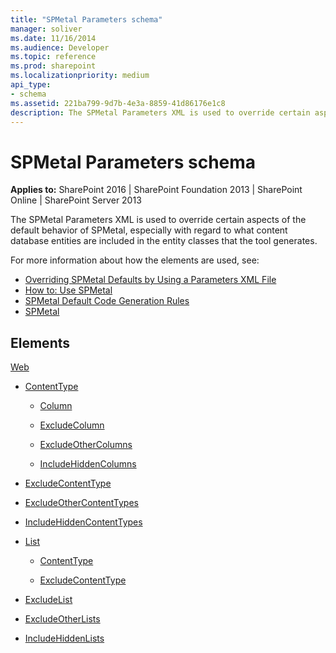 ```yaml
---
title: "SPMetal Parameters schema"
manager: soliver
ms.date: 11/16/2014
ms.audience: Developer
ms.topic: reference
ms.prod: sharepoint
ms.localizationpriority: medium
api_type:
- schema
ms.assetid: 221ba799-9d7b-4e3a-8859-41d86176e1c8
description: The SPMetal Parameters XML is used to override certain aspects of the default behavior of SPMetal, especially with regard to what content database entities are included in the entity classes that the tool generates.
---
```


# SPMetal Parameters schema

**Applies to:** SharePoint 2016 | SharePoint Foundation 2013 | SharePoint Online | SharePoint Server 2013
  
The SPMetal Parameters XML is used to override certain aspects of the default behavior of SPMetal, especially with regard to what content database entities are included in the entity classes that the tool generates. 

For more information about how the elements are used, see:

- [Overriding SPMetal Defaults by Using a Parameters XML File](https://msdn.microsoft.com/library/209359b2-bd46-47b6-837d-3c0c2005cb19%28Office.15%29.aspx)
- [How to: Use SPMetal](https://msdn.microsoft.com/library/bfeb17f4-9cee-4008-bfb4-8e22e3acae1c%28Office.15%29.aspx)
- [SPMetal Default Code Generation Rules](https://msdn.microsoft.com/library/873ac65e-425e-40f3-9ef6-753d3cda1436%28Office.15%29.aspx)
- [SPMetal](https://msdn.microsoft.com/library/bbb79c7c-a994-4ef9-9d43-8fc046dc508b%28Office.15%29.aspx)
  
## Elements

[Web](web-spmetal.md)
  
- [ContentType](contenttype-spmetal.md)
  
    - [Column](column-spmetal.md)
  
    - [ExcludeColumn](excludecolumn-spmetal.md)
  
    - [ExcludeOtherColumns](excludeothercolumns-spmetal.md)
  
    - [IncludeHiddenColumns](includehiddencolumns-spmetal.md)
  
- [ExcludeContentType](excludecontenttype-spmetal.md)
  
- [ExcludeOtherContentTypes](excludeothercontenttypes-spmetal.md)
  
- [IncludeHiddenContentTypes](includehiddencontenttypes-spmetal.md)
  
- [List](list-spmetal.md)
  
    - [ContentType](contenttype-spmetal.md)
  
    - [ExcludeContentType](excludecontenttype-spmetal.md)
  
- [ExcludeList](excludelist-spmetal.md)
  
- [ExcludeOtherLists](excludeotherlists-spmetal.md)
  
- [IncludeHiddenLists](includehiddenlists-spmetal.md)
  


